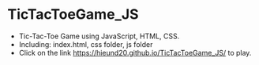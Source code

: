 # TicTacToeGame_JS
- Tic-Tac-Toe Game using JavaScript, HTML, CSS.
- Including: index.html, css folder, js folder
- Click on the link https://hieund20.github.io/TicTacToeGame_JS/ to play. 
